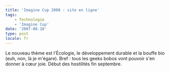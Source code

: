 ```yaml
---
title: 'Imagine Cup 2008 : site en ligne'
tags:
    - Technologie
    - 'Imagine Cup'
date: '2007-08-10'
type: post
locale: fr
---
```


Le nouveau thème est l'Écologie, le développement durable et la bouffe bio (euh, non, là je m'égare). Bref&nbsp;: tous les geeks bobos vont pouvoir s'en donner à cœur joie. Début des hostilités fin septembre.
